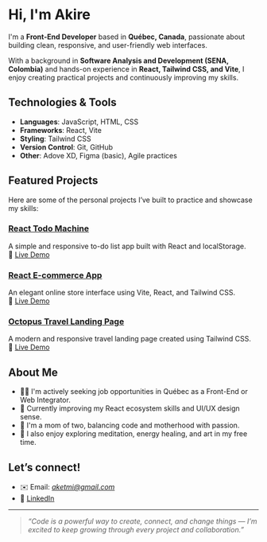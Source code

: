 # Hi, I'm Akire

I'm a **Front-End Developer** based in **Québec, Canada**, passionate about building clean, responsive, and user-friendly web interfaces.

With a background in **Software Analysis and Development (SENA, Colombia)** and hands-on experience in **React, Tailwind CSS, and Vite**, I enjoy creating practical projects and continuously improving my skills.


## Technologies & Tools

- **Languages**: JavaScript, HTML, CSS
- **Frameworks**: React, Vite
- **Styling**: Tailwind CSS
- **Version Control**: Git, GitHub
- **Other**: Adove XD, Figma (basic), Agile practices


## Featured Projects

Here are some of the personal projects I’ve built to practice and showcase my skills:

### [React Todo Machine](https://github.com/akire16/react-todo-machine)  
A simple and responsive to-do list app built with React and localStorage.  
🔗 [Live Demo](https://akire16.github.io/react-todo-machine/)

### [React E-commerce App](https://github.com/akire16/react-ecommerce)  
An elegant online store interface using Vite, React, and Tailwind CSS.  
🔗 [Live Demo](https://akire16.github.io/react-ecommerce/)

### [Octopus Travel Landing Page](https://github.com/akire16/octopus-travel)  
A modern and responsive travel landing page created using Tailwind CSS.  
🔗 [Live Demo](https://akire16.github.io/octopus-travel/)


## About Me

- 👩‍💻 I'm actively seeking job opportunities in Québec as a Front-End or Web Integrator.
- 🌱 Currently improving my React ecosystem skills and UI/UX design sense.
- 👶 I'm a mom of two, balancing code and motherhood with passion.
- 🎨 I also enjoy exploring meditation, energy healing, and art in my free time.


## Let’s connect!

- ✉️ Email: *aketmi@gmail.com*  
- 💼 [LinkedIn](https://www.linkedin.com/in/erika-orj-da-silva/)  

---

> _“Code is a powerful way to create, connect, and change things — I’m excited to keep growing through every project and collaboration.”_




